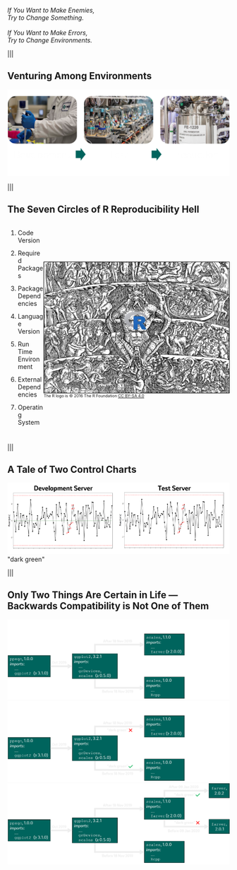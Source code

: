<!-- .slide: data-background-color="rgb(0, 100, 93)" -->
<div>
  <p class="section-title">
    <em>
      If You Want to Make Enemies, <br>Try to Change Something.
      <br><br>
      If You Want to Make Errors, <br>Try to Change Environments.
    </em>
  </p>
</div>

|||
## Venturing Among Environments

<img src="slides/img/envs.png">

|||
## The Seven Circles of R Reproducibility Hell

<div class="row" style="display: flex;  align-items: center;">

  <div class="column" style="float:left;">
    <ul style="list-style-type:decimal">
      <li class="fragment fade-in-then-semi-out" data-fragment-index="0" style="padding-bottom: 12px">Code Version</li>
      <li class="fragment fade-in-then-semi-out" data-fragment-index="1" style="padding-bottom: 12px">Required Packages</li>
      <li class="fragment fade-in-then-semi-out" data-fragment-index="2" style="padding-bottom: 12px">Package Dependencies</li>
      <li class="fragment fade-in-then-semi-out" data-fragment-index="3" style="padding-bottom: 12px">Language Version</li>
      <li class="fragment fade-in-then-semi-out" data-fragment-index="4" style="padding-bottom: 12px">Run Time Environment</li>
      <li class="fragment fade-in-then-semi-out" data-fragment-index="5" style="padding-bottom: 12px">External Dependencies</li>
      <li class="fragment fade-in-then-semi-out" data-fragment-index="6" style="padding-bottom: 12px">Operating System</li>
    </ul>
  </div>

  <div class=" column" style="float: right;">
      <img src="slides/img/circles.jpg" style="display: flex; align-items: center; margin: 0px">
      <div style="font-size: 9px; text-align: left">
        The R logo is &#xa9; 2016 The R Foundation <a href="https://creativecommons.org/licenses/by-sa/4.0/">CC BY-SA 4.0</a>
      </div>
  </div>

</div>

|||
## A Tale of Two Control Charts
<div class="row" style="display: flex;  align-items: center;">

  <div class="column" style="float:left;">
    <img src="slides/img/devCtrlChart.png">
  </div>

  <div class=" column" style="float: right;">
    <img src="slides/img/testCtrlChart.png">
  </div>

</div>
<div  class="fragment highlight-darkgreen" data-fragment-index="0">
  <span class="fragment fade-in" data-fragment-index="0">"dark green"</span>
</div>

|||
<h2>Only Two Things Are Certain in Life &mdash; <br>Backwards Compatibility is Not One of Them</h2>

<div class="r-stack">
  <span>
    <img src="slides/img/depends1.png" style="max-width: 100%">
  </span>
  <span class="fragment fade-out" data-fragment-index="2">
    <img src="slides/img/depends2.png" class="fragment fade-in" data-fragment-index="1" style="max-width: 100%">
  </span>
  <span>
    <img src="slides/img/depends3.png" class="fragment fade-in" data-fragment-index="2" style="max-width: 100%">
  </span>
</div>

